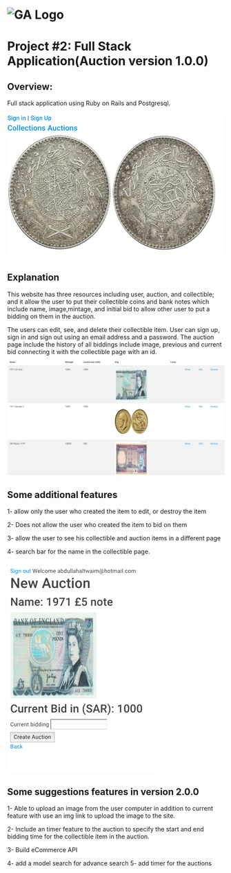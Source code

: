 # ![GA Logo](https://ga-dash.s3.amazonaws.com/production/assets/logo-9f88ae6c9c3871690e33280fcf557f33.png) 

# Project #2: Full Stack Application(Auction version 1.0.0)

## Overview:

Full stack application using Ruby on Rails and Postgresql.



![Alt text](/1.png?raw=true "Title")

## Explanation 

This website has three resources including user, auction, and collectible; and it allow the user to put their collectible coins and bank notes which include name, image,mintage, and initial bid to allow other user to put a bidding on them in the auction.

The users can edit, see, and delete their collectible item. User can sign up, sign in and sign out using an email address and a password. The auction page include the history of all biddings include image, previous and current bid connecting it with the collectible page with an id.

![Alt text](/2.png?raw=true "Title")



## Some additional features

1- allow only the user who created the item to edit, or destroy the item

2- Does not allow the user who created the item to bid on them

3- allow the user to see his collectible and auction items in a different page

4- search bar for the name in the collectible page.


![Alt text](/3.png?raw=true "Title")



## Some suggestions features in version 2.0.0

1- Able to upload an image from the user computer in addition to current feature with use an img link to upload the image to the site.

2- Include an timer feature to the auction to specify the start and end bidding time for the collectible item in the auction.

3- Build eCommerce API

4- add a model search for advance search
5- add timer for the auctions